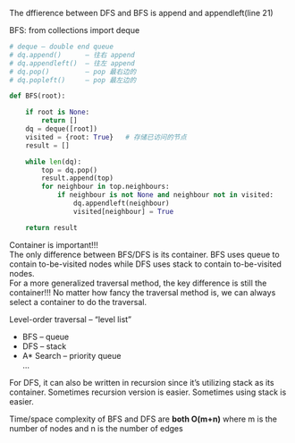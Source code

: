 The dffierence between DFS and BFS is append and appendleft(line 21)

BFS:
from collections import deque
```python
# deque – double end queue
# dq.append()      – 往右 append
# dq.appendleft()  – 往左 append
# dq.pop()         – pop 最右边的
# dq.popleft()     – pop 最左边的

def BFS(root):

    if root is None:
        return []
    dq = deque([root])
    visited = {root: True}   # 存储已访问的节点
    result = []

    while len(dq):
        top = dq.pop()
        result.append(top)
        for neighbour in top.neighbours:
            if neighbour is not None and neighbour not in visited:
                dq.appendleft(neighbour)
                visited[neighbour] = True

    return result
```

Container is important!!!  
The only difference between BFS/DFS is its container. BFS uses queue to contain to-be-visited nodes while DFS uses stack to contain to-be-visited nodes.  
For a more generalized traversal method, the key difference is still the container!!! No matter how fancy the traversal method is, we can always select a container to do the traversal.

Level-order traversal – “level list”  
- BFS – queue  
- DFS – stack  
- A* Search – priority queue  
…

For DFS, it can also be written in recursion since it’s utilizing stack as its container. Sometimes recursion version is easier. Sometimes using stack is easier.

Time/space complexity of BFS and DFS are **both O(m+n)** where m is the number of nodes and n is the number of edges
